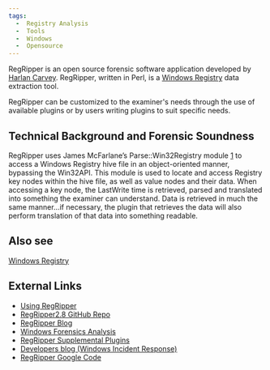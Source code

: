 ```yaml
---
tags:
  -  Registry Analysis
  -  Tools 
  -  Windows
  -  Opensource
---
```

RegRipper is an open source forensic software application developed by
[Harlan Carvey](harlan_carvey.md). RegRipper, written in Perl,
is a [Windows Registry](windows_registry.md) data extraction
tool.

RegRipper can be customized to the examiner's needs through the use of
available plugins or by users writing plugins to suit specific needs.

## Technical Background and Forensic Soundness

RegRipper uses James McFarlane’s Parse::Win32Registry module
[1](http://search.cpan.org/~jmacfarla/Parse-Win32Registry-0.40/) to
access a Windows Registry hive file in an object-oriented manner,
bypassing the Win32API. This module is used to locate and access
Registry key nodes within the hive file, as well as value nodes and
their data. When accessing a key node, the LastWrite time is retrieved,
parsed and translated into something the examiner can understand. Data
is retrieved in much the same manner…if necessary, the plugin that
retrieves the data will also perform translation of that data into
something readable.

## Also see

[Windows Registry](windows_registry.md)

## External Links

- [Using
  RegRipper](http://windowsir.blogspot.com/2011/03/using-regripper.html)
- [RegRipper2.8 GitHub Repo](https://github.com/keydet89/RegRipper2.8)
- [RegRipper Blog](http://www.regripper.wordpress.com)
- [Windows Forensics
  Analysis](http://code.google.com/p/winforensicaanalysis/)
- [RegRipper Supplemental
  Plugins](http://code.google.com/p/regripperplugins/)
- [Developers blog (Windows Incident
  Response)](http://windowsir.blogspot.com/)
- [RegRipper Google Code](http://code.google.com/p/regripper/)